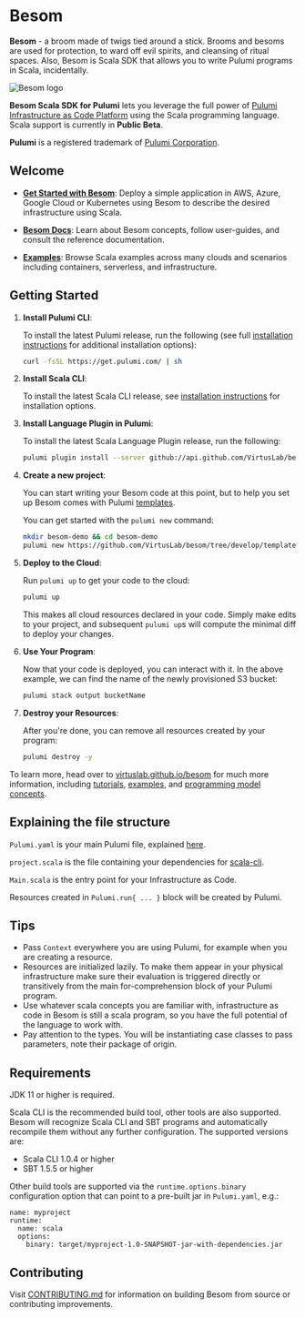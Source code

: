 # Besom
**Besom** - a broom made of twigs tied around a stick. 
Brooms and besoms are used for protection, to ward off evil spirits, and cleansing of ritual spaces. 
Also, Besom is Scala SDK that allows you to write Pulumi programs in Scala, incidentally.

![Besom logo](./website/static/img/Besom_logo_full_color.png)

**Besom Scala SDK for Pulumi** lets you leverage the full power of [Pulumi Infrastructure as Code Platform](https://pulumi.com) 
using the Scala programming language. Scala support is currently in **Public Beta**.

**Pulumi** is a registered trademark of [Pulumi Corporation](https://pulumi.com).

## Welcome

* **[Get Started with Besom](#getting-started)**: Deploy a simple application in AWS, Azure, Google Cloud or Kubernetes using Besom to describe the desired infrastructure using Scala.

* **[Besom Docs](https://virtuslab.github.io/besom/)**: Learn about Besom concepts, follow user-guides, and consult the reference documentation.

* **[Examples](examples)**: Browse Scala examples across many clouds and scenarios including containers, serverless, and infrastructure.

## <a name="getting-started"></a>Getting Started

1. **Install Pulumi CLI**:

   To install the latest Pulumi release, run the following (see full
   [installation instructions](https://www.pulumi.com/docs/reference/install/) for additional installation options):

    ```bash
    curl -fsSL https://get.pulumi.com/ | sh
    ```

2. **Install Scala CLI**:

    To install the latest Scala CLI release, see 
    [installation instructions](https://scala-cli.virtuslab.org/install) for installation options.

3. **Install Language Plugin in Pulumi**:

    To install the latest Scala Language Plugin release, run the following:

    ```bash
    pulumi plugin install --server github://api.github.com/VirtusLab/besom language scala 0.0.1-beta
    ```

4. **Create a new project**:

   You can start writing your Besom code at this point, but to help you set up
   Besom comes with Pulumi [templates](templates).
   
   You can get started with the `pulumi new` command:

    ```bash
    mkdir besom-demo && cd besom-demo
    pulumi new https://github.com/VirtusLab/besom/tree/develop/template/aws
    ```

5. **Deploy to the Cloud**:

   Run `pulumi up` to get your code to the cloud:

    ```bash
    pulumi up
    ```

   This makes all cloud resources declared in your code. Simply make
   edits to your project, and subsequent `pulumi up`s will compute
   the minimal diff to deploy your changes.

6. **Use Your Program**:

   Now that your code is deployed, you can interact with it. In the
   above example, we can find the name of the newly provisioned S3
   bucket:

    ```bash
    pulumi stack output bucketName
    ```

7. **Destroy your Resources**:

   After you're done, you can remove all resources created by your program:

    ```bash
    pulumi destroy -y
    ```

To learn more, head over to 
[virtuslab.github.io/besom](https://virtuslab.github.io/besom/) for much more information, including
[tutorials](https://virtuslab.github.io/besom/tutorials/), 
[examples](examples), 
and [programming model concepts](https://virtuslab.github.io/besom/concepts/).

## Explaining the file structure
`Pulumi.yaml` is your main Pulumi file, explained [here](https://www.pulumi.com/docs/concepts/projects/project-file/). 

`project.scala` is the file containing your dependencies for [scala-cli](https://scala-cli.virtuslab.org).

`Main.scala` is the entry point for your Infrastructure as Code. 

Resources created in `Pulumi.run{ ... }` block will be created by Pulumi.

## Tips
- Pass `Context` everywhere you are using Pulumi, for example when you are creating a resource.
- Resources are initialized lazily. To make them appear in your physical infrastructure make sure 
their evaluation is triggered directly or transitively from the main for-comprehension block of your Pulumi program.
- Use whatever scala concepts you are familiar with, infrastructure as code in Besom is still a scala program, 
so you have the full potential of the language to work with.
- Pay attention to the types. You will be instantiating case classes to pass parameters, note their package of origin.

## Requirements

JDK 11 or higher is required.

Scala CLI is the recommended build tool, other tools are also
supported. Besom will recognize Scala CLI and SBT programs 
and automatically recompile them without any further configuration. 
The supported versions are:

- Scala CLI 1.0.4 or higher
- SBT 1.5.5 or higher

Other build tools are supported via the `runtime.options.binary`
configuration option that can point to a pre-built jar in
`Pulumi.yaml`, e.g.:

```
name: myproject
runtime:
  name: scala
  options:
    binary: target/myproject-1.0-SNAPSHOT-jar-with-dependencies.jar
```

## Contributing

Visit [CONTRIBUTING.md](CONTRIBUTING.md) for information on building Besom from source or contributing improvements.